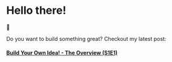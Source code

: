 # Hello there!
👋

Do you want to build something great? Checkout my latest post:

#### [Build Your Own Idea! - The Overview (S1E1)](https://luis.becerril.engineer/blog/build-your-own-idea-overview-s1-e1)
